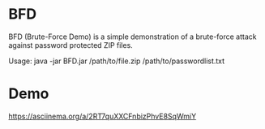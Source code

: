 # BFD
BFD (Brute-Force Demo) is a simple demonstration of a brute-force attack against password protected ZIP files.

Usage:
java -jar BFD.jar /path/to/file.zip /path/to/passwordlist.txt


# Demo
https://asciinema.org/a/2RT7quXXCFnbizPhvE8SqWmiY
